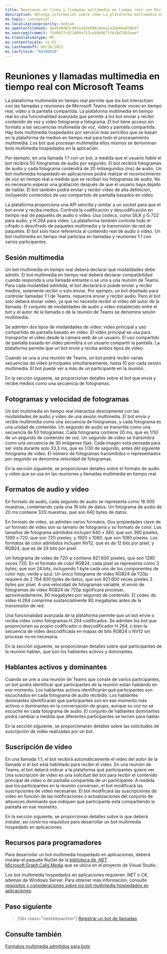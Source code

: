 ```yaml
---
title: Reuniones en línea y llamadas multimedia en tiempo real con Microsoft Teams
description: Obtenga información sobre cómo La plataforma multimedia en tiempo real permite a los bots interactuar con las llamadas y reuniones de Microsoft Teams. Explore, sesiones multimedia, fotogramas y velocidad de fotogramas, formato de audio y vídeo, hablantes activos, suscripción de vídeo.
ms.topic: conceptual
ms.localizationpriority: medium
ms.openlocfilehash: 8eeb30d63c982ead3e990c0dea2a2bb04a820b97
ms.sourcegitcommit: 75d0072c021609af33ce584d671f610d78b3aaef
ms.translationtype: MT
ms.contentlocale: es-ES
ms.lasthandoff: 09/28/2022
ms.locfileid: "68100920"
---
```

# <a name="real-time-media-calls-and-meetings-with-microsoft-teams"></a>Reuniones y llamadas multimedia en tiempo real con Microsoft Teams

La plataforma multimedia en tiempo real permite que los bot interactúen con las llamadas y reuniones de Microsoft Teams mediante voces en tiempo real, vídeo y la pantalla compartida. La plataforma multimedia en tiempo real es una funcionalidad avanzada que permite a los bot enviar y recibir contenido de voz y vídeo fotograma a fotograma. El bot tiene acceso sin formato a las secuencias multimedia de voz, vídeo y pantalla compartida. Hay bots multimedia hospedados por servicio más sencillos que se basan en la plataforma de medios en tiempo real para todo el procesamiento multimedia. Los bot que procesan multimedia ellos mismos se denominan bots multimedia hospedados en la aplicación.

Por ejemplo, en una llamada 1:1 con un bot, a medida que el usuario hable el bot recibirá 50 fotogramas de audio por segundo. El bot recibirá fotogramas de audio y cada fotograma contendrá de 20 milisegundos (ms) de audio. Un bot multimedia hospedado en aplicaciones podrá realizar el reconocimiento de voz en tiempo real a medida que se reciban los fotogramas de audio. No es necesario esperar una grabación después de que el usuario haya dejado de hablar. El bot también podrá enviar y recibir vídeo de alta definición, incluyendo contenidos de uso compartido de pantalla basados en vídeo.

La plataforma proporciona una API sencilla y similar a un socket para que el bot envíe y reciba medios. Controla la codificación y descodificación en tiempo real de paquetes de audio o vídeo. Usa códecs, como SILK y G.722 para audio, y H.264 para vídeo. La plataforma también controla todo el cifrado o descifrado de paquetes multimedia y la transmisión de red de paquetes. El bot solo hace referencia al contenido real de audio o vídeo. Un bot multimedia en tiempo real participa en llamadas y reuniones 1:1 con varios participantes.

## <a name="media-session"></a>Sesión multimedia

Un bot multimedia en tiempo real deberá declarar qué modalidades debe admitir. El bot multimedia en tiempo real deberá declarar compatibilidad cuando responda a una llamada entrante o se una a una reunión de Teams. Para cada modalidad admitida, el bot declarará si puede enviar y recibir medios, solamente recibir o solo enviar. Por ejemplo, un bot diseñado para controlar llamadas 1:1 de Teams, requerirá enviar y recibir audio. Pero el bot solo deberá enviar vídeo, ya que no necesita recibir el vídeo del autor de la llamada. El conjunto de modalidades de audio y vídeo establecido entre el bot y el autor de la llamada o de la reunión de Teams se denomina sesión multimedia.

Se admiten dos tipos de modalidades de vídeo: vídeo principal y uso compartido de pantalla basado en vídeo. El vídeo principal se usa para transportar el vídeo desde la cámara web de un usuario. El uso compartido de pantalla basado en vídeo permitirá a un usuario compartir la pantalla. La plataforma permite que un bot envíe y reciba ambos tipos de vídeo.

Cuando se una a una reunión de Teams, un bot podrá recibir varias secuencias de vídeo principales simultáneamente, hasta 10 por cada sesión multimedia. El bot puede ver a más de un participante en la reunión.

En la sección siguiente, se proporcionan detalles sobre el bot que envía y recibe medios como una secuencia de fotogramas.

## <a name="frames-and-frame-rate"></a>Fotogramas y velocidad de fotogramas

Un bot multimedia en tiempo real interactúa directamente con las modalidades de audio y vídeo de una sesión multimedia. El bot envía y recibe multimedia como una secuencia de fotogramas, y cada fotograma es una unidad de contenido. Un segundo de audio se transmite como una secuencia de 50 fotogramas. Cada fotograma contiene 20 ms, que es 1/50 de un segundo de contenido de voz. Un segundo de vídeo se transmitirá como una secuencia de 30 imágenes fijas. Cada imagen está pensada para ser vista durante solo 33,3 ms, que es 1/30 de segundo, antes del siguiente fotograma de vídeo. El número de fotogramas transmitidos o representados por segundo se denomina velocidad de fotogramas.

En la sección siguiente, se proporcionan detalles sobre el formato de audio y vídeo que se usa en las reuniones y llamadas multimedia en tiempo real.

## <a name="audio-and-video-format"></a>Formatos de audio y vídeo

En formato de audio, cada segundo de audio se representa como 16 000 muestras, conteniendo cada una 16 bits de datos. Un fotograma de audio de 20 ms contiene 320 muestras, que son 640 bytes de datos.

En formato de vídeo, se admiten varios formatos. Dos propiedades clave de un formato de vídeo son su tamaño de fotograma y su formato de color. Los tamaños de fotograma admitidos incluyen 640 x 360, que son 360 píxeles, 1280 x 720, que son 720 píxeles, y 1920 x 1080, que son 1080 píxeles. Los formatos de color admitidos incluyen NV12, que es de 12 bits por píxel, y RGB24, que es de 24 bits por píxel.

Un fotograma de vídeo de 720-p contiene 921 600 píxeles, que son 1280 veces 720. En el formato de color RGB24, cada píxel se representa como 3 bytes, que son 24 bits, incluyendo 1 byte cada uno de los componentes de color rojo, verde y azul. Un único fotograma de vídeo RGB24 de 720p requiere de 2 764 800 bytes de datos, que son 921 600 veces píxeles 3 bytes por píxel. A una velocidad de fotogramas variable, el envío de fotogramas de vídeo RGB24 de 720p significará procesar, aproximadamente, 80 megabytes por segundo de contenido. El códec de vídeo H.264 comprime sustancialmente 80 megabytes antes de la transmisión de red.

Una funcionalidad avanzada de la plataforma permite que un bot envíe o reciba vídeo como fotogramas H.264 codificados. Se admiten los bot que proporcionen su propio codificador o descodificador H.264, o bien la secuencia de vídeo descodificada en mapas de bits RGB24 o NV12 sin procesar no es necesaria.

En la sección siguiente, se proporcionan detalles sobre qué participantes de la reunión hablan, que son los hablantes activos y dominantes.

## <a name="active-and-dominant-speakers"></a>Hablantes activos y dominantes

Cuando se une a una reunión de Teams que conste de varios participantes, un bot podrá identificar qué participantes de la reunión están hablando en ese momento. Los hablantes activos identificarán qué participantes son escuchados en cada fotograma de audio recibido. Los hablantes dominantes identificarán qué participantes son en ese momento más activos o dominantes en la conversación de grupo, aunque su voz no se escuche en cada fotograma de audio. El conjunto de hablantes dominantes podrá cambiar a medida que diferentes participantes se turnen para hablar.

En la sección siguiente, se proporcionarán detalles sobre las solicitudes de suscripción de vídeo realizadas por un bot.

## <a name="video-subscription"></a>Suscripción de vídeo

En una llamada 1:1, el bot recibirá automáticamente el vídeo del autor de la llamada si el bot está habilitado para recibir el vídeo. En una reunión de Teams, el bot deberá indicar a la plataforma qué participantes quiere ver. Una suscripción de vídeo es una solicitud del bot para recibir el contenido principal de vídeo o de pantalla compartida de un participante. A medida que los participantes en la reunión conversen, el bot modificará las suscripciones de vídeo necesarias. El bot modificará las suscripciones de vídeo en función de las notificaciones o actualizaciones del conjunto de altavoces dominante que indiquen qué participante está compartiendo la pantalla en ese momento.

En la sección siguiente, se proporcionan detalles sobre lo que deberá instalar, así como los requisitos para desarrollar un bot multimedia hospedado en aplicaciones.

## <a name="developer-resources"></a>Recursos para programadores

Para desarrollar un bot multimedia hospedado en aplicaciones, deberá instalar el paquete NuGet de la [biblioteca de .NET Microsoft.Graph.Calls.Media](https://www.nuget.org/packages/Microsoft.Graph.Communications.Calls.Media/) que se ubica en el proyecto de Visual Studio.

Los bot multimedia hospedados en aplicaciones requieren .NET o C#, además de Windows Server. Para obtener más información, consulte [requisitos y consideraciones sobre los bot multimedia hospedados en aplicaciones](requirements-considerations-application-hosted-media-bots.md#c-or-net-and-windows-server-for-development).

## <a name="next-step"></a>Paso siguiente

> [!div class="nextstepaction"]
> [Registrar un bot de llamadas](~/bots/calls-and-meetings/registering-calling-bot.md)

## <a name="see-also"></a>Consulte también

[Formatos multimedia admitidos para bots](~/resources/media-formats.md)
